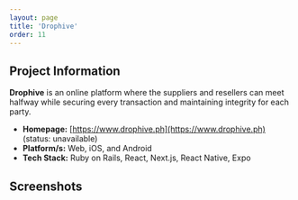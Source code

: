 ```yaml
---
layout: page
title: 'Drophive'
order: 11
---
```

## Project Information
**Drophive** is an online platform where the suppliers and resellers can meet halfway while securing every transaction and maintaining integrity for each party.

* **Homepage:** [https://www.drophive.ph](https://www.drophive.ph) (status: unavailable)
* **Platform/s:** Web, iOS, and Android
* **Tech Stack:** Ruby on Rails, React, Next.js, React Native, Expo

## Screenshots
